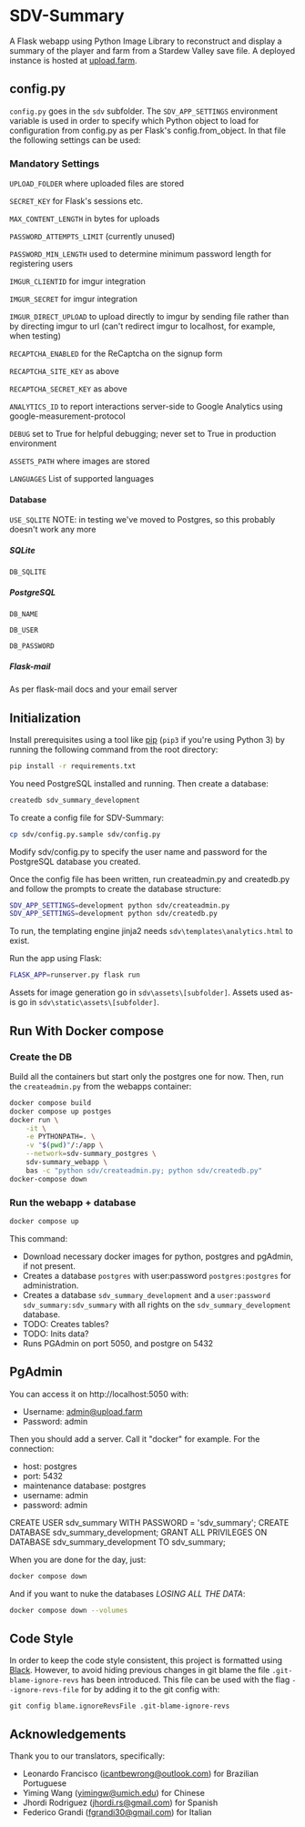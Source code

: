 # SDV-Summary

A Flask webapp using Python Image Library to reconstruct and display a summary of the player and farm from a Stardew Valley save file. A deployed instance is hosted at [upload.farm](http://upload.farm).

## config.py

`config.py` goes in the `sdv` subfolder. The `SDV_APP_SETTINGS` environment variable is used in order to specify which Python object to load for configuration from config.py as per Flask's config.from_object. In that file the following settings can be used:

### Mandatory Settings

`UPLOAD_FOLDER` where uploaded files are stored

`SECRET_KEY` for Flask's sessions etc.

`MAX_CONTENT_LENGTH` in bytes for uploads

`PASSWORD_ATTEMPTS_LIMIT` (currently unused)

`PASSWORD_MIN_LENGTH` used to determine minimum password length for registering users

`IMGUR_CLIENTID` for imgur integration

`IMGUR_SECRET` for imgur integration

`IMGUR_DIRECT_UPLOAD` to upload directly to imgur by sending file rather than by directing imgur to url (can't redirect imgur to localhost, for example, when testing)

`RECAPTCHA_ENABLED` for the ReCaptcha on the signup form

`RECAPTCHA_SITE_KEY` as above

`RECAPTCHA_SECRET_KEY` as above

`ANALYTICS_ID` to report interactions server-side to Google Analytics using google-measurement-protocol

`DEBUG` set to True for helpful debugging; never set to True in production environment

`ASSETS_PATH` where images are stored

`LANGUAGES` List of supported languages

#### Database

`USE_SQLITE` NOTE: in testing we've moved to Postgres, so this probably doesn't work any more


##### SQLite

`DB_SQLITE`

##### PostgreSQL

`DB_NAME`

`DB_USER`

`DB_PASSWORD`

##### Flask-mail

As per flask-mail docs and your email server

## Initialization

Install prerequisites using a tool like [pip](https://pypi.org/project/pip/) (`pip3` if you're using Python 3) by running the following command from the root directory:

```bash
pip install -r requirements.txt
```

You need PostgreSQL installed and running. Then create a database:

```bash
createdb sdv_summary_development
```

To create a config file for SDV-Summary:

```bash
cp sdv/config.py.sample sdv/config.py
```

Modify sdv/config.py to specify the user name and password for the PostgreSQL database you created.

Once the config file has been written, run createadmin.py and createdb.py and follow the prompts to create the database structure:

```bash
SDV_APP_SETTINGS=development python sdv/createadmin.py
SDV_APP_SETTINGS=development python sdv/createdb.py
```

To run, the templating engine jinja2 needs `sdv\templates\analytics.html` to exist.

Run the app using Flask:

```bash
FLASK_APP=runserver.py flask run
```

Assets for image generation go in `sdv\assets\[subfolder]`. Assets used as-is go in `sdv\static\assets\[subfolder]`.

## Run With Docker compose

### Create the DB

Build all the containers but start only the postgres one for now. Then, run the
`createadmin.py` from the webapps container:

```bash
docker compose build
docker compose up postges
docker run \
    -it \
    -e PYTHONPATH=. \
    -v "$(pwd)"/:/app \
    --network=sdv-summary_postgres \
    sdv-summary_webapp \
    bas -c "python sdv/createadmin.py; python sdv/createdb.py"
docker-compose down
```

### Run the webapp + database

```bash
docker compose up
```

This command:
- Download necessary docker images for python, postgres and pgAdmin, if not present.
- Creates a database `postgres` with user:password `postgres:postgres` for administration.
- Creates a database `sdv_summary_development` and a `user:password`
  `sdv_summary:sdv_summary` with all rights on the `sdv_summary_development`
  database.
- TODO: Creates tables?
- TODO: Inits data?
- Runs PGAdmin on port 5050, and postgre on 5432
  
## PgAdmin
You can access it on http://localhost:5050 with:
- Username: admin@upload.farm
- Password: admin

Then you should add a server. Call it "docker" for example. For the connection:
- host: postgres
- port: 5432
- maintenance database: postgres
- username: admin
- password: admin

CREATE USER sdv_summary WITH PASSWORD = 'sdv_summary';
CREATE DATABASE sdv_summary_development;
GRANT ALL PRIVILEGES ON DATABASE sdv_summary_development TO sdv_summary;


When you are done for the day, just:

```bash
docker compose down
```

And if you want to nuke the databases *LOSING ALL THE DATA*:

```bash
docker compose down --volumes
```

## Code Style

In order to keep the code style consistent, this project is formatted using [Black](https://github.com/psf/black). 
However, to avoid hiding previous changes in git blame the file `.git-blame-ignore-revs` has been introduced. This file 
can be used with the flag `--ignore-revs-file` for by adding it to the git config with:

```
git config blame.ignoreRevsFile .git-blame-ignore-revs
```



## Acknowledgements

Thank you to our translators, specifically:

* Leonardo Francisco (icantbewrong@outlook.com) for Brazilian Portuguese
* Yiming Wang (yimingw@umich.edu) for Chinese
* Jhordi Rodriguez (jhordi.rs@gmail.com) for Spanish
* Federico Grandi (fgrandi30@gmail.com) for Italian
